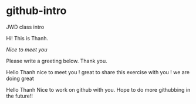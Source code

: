 # github-intro
JWD class intro

Hi! This is Thanh.

*Nice to meet you*

Please write a greeting below. Thank you.

Hello Thanh nice to meet you ! great to share this exercise with you ! we are doing great

Hello Thanh Nice to work on github with you. Hope to do more githubbing in the future!!
